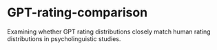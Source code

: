 # GPT-rating-comparison
Examining whether GPT rating distributions closely match human rating distributions in psycholinguistic studies.

